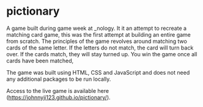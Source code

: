 # pictionary
A game built during game week at _nology. It it an attempt to recreate a matching card game, this was the first attempt at building an entire game from scratch. The principles of the game revolves around matching two cards of the same letter. If the letters do not match, the card will turn back over. If the cards match, they will stay turned up. You win the game once all cards have been matched,

The game was built using HTML, CSS and JavaScript and does not need any additional packages to be run locally.

Access to the live game is available here (https://johnnyji123.github.io/pictionary/).

